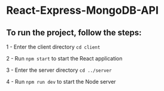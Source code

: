 # React-Express-MongoDB-API

## To run the project, follow the steps:

1 - Enter the client directory ```cd client```

2 - Run ```npm start``` to start the React application

3 - Enter the server directory ```cd ../server```

4 - Run ```npm run dev``` to start the Node server
